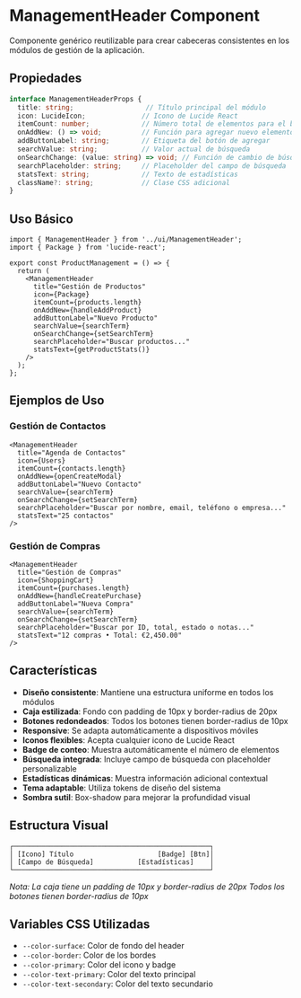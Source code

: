 # ManagementHeader Component

Componente genérico reutilizable para crear cabeceras consistentes en los módulos de gestión de la aplicación.

## Propiedades

```typescript
interface ManagementHeaderProps {
  title: string;                  // Título principal del módulo
  icon: LucideIcon;              // Icono de Lucide React
  itemCount: number;             // Número total de elementos para el badge
  onAddNew: () => void;          // Función para agregar nuevo elemento
  addButtonLabel: string;        // Etiqueta del botón de agregar
  searchValue: string;           // Valor actual de búsqueda
  onSearchChange: (value: string) => void; // Función de cambio de búsqueda
  searchPlaceholder: string;     // Placeholder del campo de búsqueda
  statsText: string;             // Texto de estadísticas
  className?: string;            // Clase CSS adicional
}
```

## Uso Básico

```tsx
import { ManagementHeader } from '../ui/ManagementHeader';
import { Package } from 'lucide-react';

export const ProductManagement = () => {
  return (
    <ManagementHeader
      title="Gestión de Productos"
      icon={Package}
      itemCount={products.length}
      onAddNew={handleAddProduct}
      addButtonLabel="Nuevo Producto"
      searchValue={searchTerm}
      onSearchChange={setSearchTerm}
      searchPlaceholder="Buscar productos..."
      statsText={getProductStats()}
    />
  );
};
```

## Ejemplos de Uso

### Gestión de Contactos
```tsx
<ManagementHeader
  title="Agenda de Contactos"
  icon={Users}
  itemCount={contacts.length}
  onAddNew={openCreateModal}
  addButtonLabel="Nuevo Contacto"
  searchValue={searchTerm}
  onSearchChange={setSearchTerm}
  searchPlaceholder="Buscar por nombre, email, teléfono o empresa..."
  statsText="25 contactos"
/>
```

### Gestión de Compras
```tsx
<ManagementHeader
  title="Gestión de Compras"
  icon={ShoppingCart}
  itemCount={purchases.length}
  onAddNew={handleCreatePurchase}
  addButtonLabel="Nueva Compra"
  searchValue={searchTerm}
  onSearchChange={setSearchTerm}
  searchPlaceholder="Buscar por ID, total, estado o notas..."
  statsText="12 compras • Total: €2,450.00"
/>
```

## Características

- **Diseño consistente**: Mantiene una estructura uniforme en todos los módulos
- **Caja estilizada**: Fondo con padding de 10px y border-radius de 20px
- **Botones redondeados**: Todos los botones tienen border-radius de 10px
- **Responsive**: Se adapta automáticamente a dispositivos móviles
- **Iconos flexibles**: Acepta cualquier icono de Lucide React
- **Badge de conteo**: Muestra automáticamente el número de elementos
- **Búsqueda integrada**: Incluye campo de búsqueda con placeholder personalizable
- **Estadísticas dinámicas**: Muestra información adicional contextual
- **Tema adaptable**: Utiliza tokens de diseño del sistema
- **Sombra sutil**: Box-shadow para mejorar la profundidad visual

## Estructura Visual

```
┌─────────────────────────────────────────────────┐
│ [Icono] Título                     [Badge] [Btn]│
│ [Campo de Búsqueda]           [Estadísticas]    │
└─────────────────────────────────────────────────┘
```
*Nota: La caja tiene un padding de 10px y border-radius de 20px*
*Todos los botones tienen border-radius de 10px*

## Variables CSS Utilizadas

- `--color-surface`: Color de fondo del header
- `--color-border`: Color de los bordes
- `--color-primary`: Color del icono y badge
- `--color-text-primary`: Color del texto principal
- `--color-text-secondary`: Color del texto secundario
